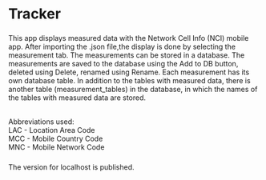 <h1 align="left">Tracker</h1>

###

<p align="left">This app displays measured data with the Network Cell Info (NCI) mobile app. After importing the .json file,the display is done by selecting the measurement tab. The measurements can be stored in a database. The measurements are saved to the database using the Add to DB button, deleted using Delete, renamed using Rename. Each measurement has its own database table. In addition to the tables with measured data, there is another table (measurement_tables) in the database, in which the names of the tables with measured data are stored.<p></p><br>Abbreviations used:<br>LAC - Location Area Code<br>MCC - Mobile Country Code<br>MNC - Mobile Network Code</p>

###

<p align="left">The version for localhost is published.</p>

###
